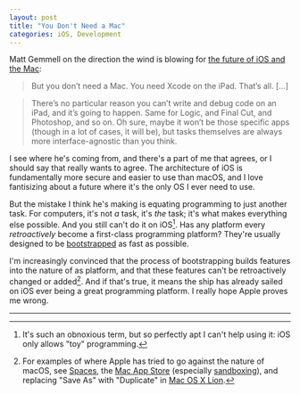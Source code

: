 ```yaml
---
layout: post
title: "You Don't Need a Mac"
categories: iOS, Development
---
```


Matt Gemmell on the direction the wind is blowing for [the future of iOS and the Mac](https://mattgemmell.com/a-big-phone/):

> But you don’t need a Mac. You need Xcode on the iPad. That’s all. [...]

> There’s no particular reason you can’t write and debug code on an iPad, and it’s going to happen. Same for Logic, and Final Cut, and Photoshop, and so on. Oh sure, maybe it won’t be those specific apps (though in a lot of cases, it will be), but tasks themselves are always more interface-agnostic than you think.

I see where he's coming from, and there's a part of me that agrees, or I should say that really wants to agree. The architecture of iOS is fundamentally more secure and easier to use than macOS, and I love fantisizing about a future where it's the only OS I ever need to use.

But the mistake I think he's making is equating programming to just another task. For computers, it's not *a* task, it's *the* task; it's what makes everything else possible. And you still can't do it on iOS[^toy]. Has any platform every *retroactively* become a first-class programming platform? They're usually designed to be [bootstrapped](https://en.wikipedia.org/wiki/Bootstrapping#Software_development) as fast as possible.

I'm increasingly convinced that the process of bootstrapping builds features into the nature of as platform, and that these features can't be retroactively changed or added[^nature]. And if that's true, it means the ship has already sailed on iOS ever being a great programming platform. I really hope Apple proves me wrong.

* * *

[^toy]: It's such an obnoxious term, but so perfectly apt I can't help using it: iOS only allows "toy" programming.
[^nature]: For examples of where Apple has tried to go against the nature of macOS, see [Spaces](https://en.wikipedia.org/wiki/Spaces_(software)), the [Mac App Store](https://en.wikipedia.org/wiki/Mac_App_Store) (especially [sandboxing](https://developer.apple.com/app-sandboxing/)), and replacing "Save As" with "Duplicate" in [Mac OS X Lion](https://en.wikipedia.org/wiki/Mac_OS_X_Lion).
